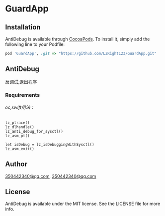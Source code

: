 # GuardApp

## Installation

AntiDebug is available through [CocoaPods](https://cocoapods.org). To install
it, simply add the following line to your Podfile:

```ruby
pod 'GuardApp', :git => "https://github.com/LZRight123/GuardApp.git"
```

## AntiDebug
反调试,退出程序

### Requirements
###### oc,swift用法：
```oc
lz_ptrace()
lz_dlhandle()
lz_anti_debug_for_sysctl()
lz_asm_pt()

let isDebug = lz_isDebuggingWithSysctl()
lz_asm_exit()
```

## Author

350442340@qq.com, 350442340@qq.com

## License

AntiDebug is available under the MIT license. See the LICENSE file for more info.
